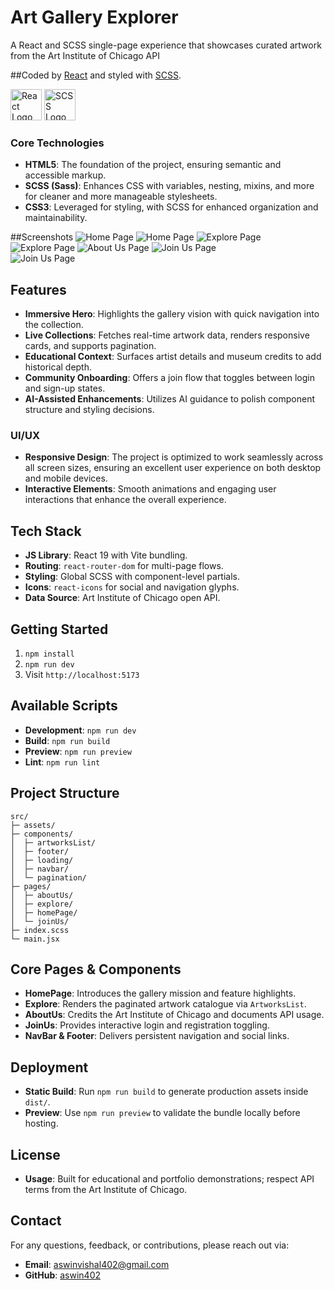 # Art Gallery Explorer

A React and SCSS single-page experience that showcases curated artwork from the Art Institute of Chicago API 

##Coded by [React](https://react.dev/) and styled with [SCSS](https://sass-lang.com/).

<img width="50" height="50" alt="React Logo" src="https://img.icons8.com/?size=100&id=asWSSTBrDlTW&format=png&color=000000"> <img width="50" height="50" alt="SCSS Logo" src="https://img.icons8.com/?size=100&id=QBqFNfPPB2Kx&format=png&color=000000">
### Core Technologies
- **HTML5**: The foundation of the project, ensuring semantic and accessible markup.
- **SCSS (Sass)**: Enhances CSS with variables, nesting, mixins, and more for cleaner and more manageable stylesheets.
- **CSS3**: Leveraged for styling, with SCSS for enhanced organization and maintainability.

##Screenshots
![Home Page](./public/screenshots/homePageHeroSection.png)
![Home Page](./public/screenshots/homePageFeaturesSection.png)
![Explore Page](./public/screenshots/explorePage.png)
![Explore Page](./public/screenshots/explorePagePagination.png)
![About Us Page](./public/screenshots/aboutUsPage.png)
![Join Us Page](./public/screenshots/joinUsPage.png)    
![Join Us Page](./public/screenshots/joinUsPageSignUp.png)  

## Features
- **Immersive Hero**: Highlights the gallery vision with quick navigation into the collection.
- **Live Collections**: Fetches real-time artwork data, renders responsive cards, and supports pagination.
- **Educational Context**: Surfaces artist details and museum credits to add historical depth.
- **Community Onboarding**: Offers a join flow that toggles between login and sign-up states.
- **AI-Assisted Enhancements**: Utilizes AI guidance to polish component structure and styling decisions.

### UI/UX
- **Responsive Design**: The project is optimized to work seamlessly across all screen sizes, ensuring an excellent user experience on both desktop and mobile devices.
- **Interactive Elements**: Smooth animations and engaging user interactions that enhance the overall experience.

## Tech Stack
- **JS Library**: React 19 with Vite bundling.
- **Routing**: `react-router-dom` for multi-page flows.
- **Styling**: Global SCSS with component-level partials.
- **Icons**: `react-icons` for social and navigation glyphs.
- **Data Source**: Art Institute of Chicago open API.

## Getting Started
1. `npm install`
2. `npm run dev`
3. Visit `http://localhost:5173`

## Available Scripts
- **Development**: `npm run dev`
- **Build**: `npm run build`
- **Preview**: `npm run preview`
- **Lint**: `npm run lint`

## Project Structure
```text
src/
├─ assets/
├─ components/
│  ├─ artworksList/
│  ├─ footer/
│  ├─ loading/
│  ├─ navbar/
│  └─ pagination/
├─ pages/
│  ├─ aboutUs/
│  ├─ explore/
│  ├─ homePage/
│  └─ joinUs/
├─ index.scss
└─ main.jsx
```

## Core Pages & Components
- **HomePage**: Introduces the gallery mission and feature highlights.
- **Explore**: Renders the paginated artwork catalogue via `ArtworksList`.
- **AboutUs**: Credits the Art Institute of Chicago and documents API usage.
- **JoinUs**: Provides interactive login and registration toggling.
- **NavBar & Footer**: Delivers persistent navigation and social links.

## Deployment
- **Static Build**: Run `npm run build` to generate production assets inside `dist/`.
- **Preview**: Use `npm run preview` to validate the bundle locally before hosting.

## License
- **Usage**: Built for educational and portfolio demonstrations; respect API terms from the Art Institute of Chicago.


## Contact

For any questions, feedback, or contributions, please reach out via:

- **Email**: [aswinvishal402@gmail.com](mailto:aswinvishal402@gmail.com.com)
- **GitHub**: [aswin402](https://github.com/aswin402)